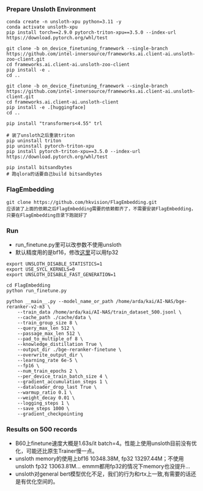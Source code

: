 ### Prepare Unsloth Environment
```
conda create -n unsloth-xpu python=3.11 -y
conda activate unsloth-xpu
pip install torch==2.9.0 pytorch-triton-xpu==3.5.0 --index-url https://download.pytorch.org/whl/test

git clone -b on_device_finetuning_framework --single-branch https://github.com/intel-innersource/frameworks.ai.client-ai.unsloth-zoo-client.git
cd frameworks.ai.client-ai.unsloth-zoo-client
pip install -e .
cd ..

git clone -b on_device_finetuning_framework --single-branch https://github.com/intel-innersource/frameworks.ai.client-ai.unsloth-client.git
cd frameworks.ai.client-ai.unsloth-client
pip install -e .[huggingface]
cd ..

pip install "transformers<4.55" trl

# 装了unsloth之后重装triton
pip uninstall triton
pip uninstall pytorch-triton-xpu
pip install pytorch-triton-xpu==3.5.0 --index-url https://download.pytorch.org/whl/test

pip install bitsandbytes
# 跑qlora的话要自己build bitsandbytes
```

### FlagEmbedding
```
git clone https://github.com/hkvision/FlagEmbedding.git
应该装了上面的依赖之后FlagEmbedding需要的依赖都齐了，不需要安装FlagEmbedding，只要在FlagEmbedding目录下跑就好了
```


### Run
- run_finetune.py里可以改参数不使用unsloth
- 默认精度用的是bf16，修改[这里](./FlagEmbedding/finetune/reranker/encoder_only/base/runner.py#L43)可以用fp32
```
export UNSLOTH_DISABLE_STATISTICS=1
export USE_SYCL_KERNELS=0
export UNSLOTH_DISABLE_FAST_GENERATION=1

cd FlagEmbedding
python run_finetune.py

python __main__.py --model_name_or_path /home/arda/kai/AI-NAS/bge-reranker-v2-m3 \
    --train_data /home/arda/kai/AI-NAS/train_dataset_500.jsonl \
    --cache_path ./cache/data \
    --train_group_size 8 \
    --query_max_len 512 \
    --passage_max_len 512 \
    --pad_to_multiple_of 8 \
    --knowledge_distillation True \
    --output_dir ./bge-reranker-finetune \
    --overwrite_output_dir \
    --learning_rate 6e-5 \
    --fp16 \
    --num_train_epochs 2 \
    --per_device_train_batch_size 4 \
    --gradient_accumulation_steps 1 \
    --dataloader_drop_last True \
    --warmup_ratio 0.1 \
    --weight_decay 0.01 \
    --logging_steps 1 \
    --save_steps 1000 \
    --gradient_checkpointing
```

### Results on 500 records
- B60上finetune速度大概是1.63s/it batch=4。性能上使用unsloth目前没有优化，可能还比原生Trainer慢一点。
- unsloth memory的使用上bf16 10348.38M, fp32 13297.44M；不使用unsloth fp32 13063.81M... emmm都用fp32的情况下memory也没提升...
- unsloth对general bert模型优化不足，我们的行为和rtx上一致,有需要的话还是有优化空间的。
